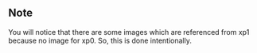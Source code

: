 ## Note

You will notice that there are some images which are referenced from xp1 because no image for xp0. So, this is done intentionally.

